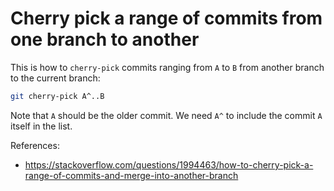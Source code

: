 # Cherry pick a range of commits from one branch to another

This is how to `cherry-pick` commits ranging from `A` to `B` from another branch
to the current branch:

```sh
git cherry-pick A^..B
```

Note that `A` should be the older commit. We need `A^` to include the commit `A`
itself in the list.

References:
- https://stackoverflow.com/questions/1994463/how-to-cherry-pick-a-range-of-commits-and-merge-into-another-branch
